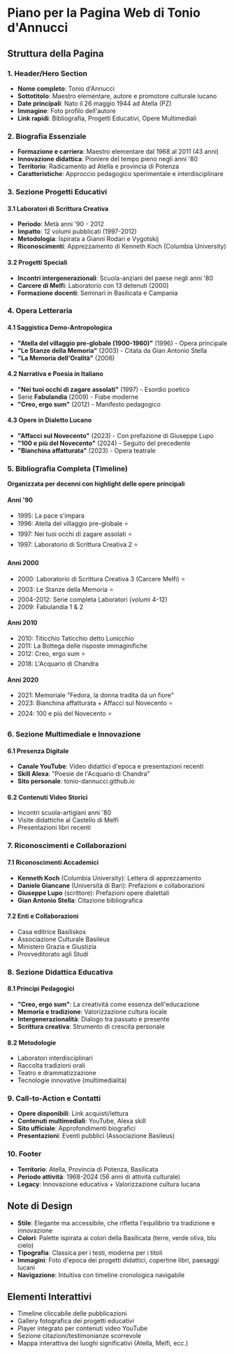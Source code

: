 # Piano per la Pagina Web di Tonio d'Annucci

## Struttura della Pagina

### 1. Header/Hero Section

- **Nome completo**: Tonio d'Annucci
- **Sottotitolo**: Maestro elementare, autore e promotore culturale lucano
- **Date principali**: Nato il 26 maggio 1944 ad Atella (PZ)
- **Immagine**: Foto profilo dell'autore
- **Link rapidi**: Bibliografia, Progetti Educativi, Opere Multimediali

### 2. Biografia Essenziale

- **Formazione e carriera**: Maestro elementare dal 1968 al 2011 (43 anni)
- **Innovazione didattica**: Pioniere del tempo pieno negli anni '80
- **Territorio**: Radicamento ad Atella e provincia di Potenza
- **Caratteristiche**: Approccio pedagogico sperimentale e interdisciplinare

### 3. Sezione Progetti Educativi

#### 3.1 Laboratori di Scrittura Creativa

- **Periodo**: Metà anni '90 - 2012
- **Impatto**: 12 volumi pubblicati (1997-2012)
- **Metodologia**: Ispirata a Gianni Rodari e Vygotskij
- **Riconoscimenti**: Apprezzamento di Kenneth Koch (Columbia University)

#### 3.2 Progetti Speciali

- **Incontri intergenerazionali**: Scuola-anziani del paese negli anni '80
- **Carcere di Melfi**: Laboratorio con 13 detenuti (2000)
- **Formazione docenti**: Seminari in Basilicata e Campania

### 4. Opera Letteraria

#### 4.1 Saggistica Demo-Antropologica

- **"Atella del villaggio pre-globale (1900-1960)"** (1996) - Opera principale
- **"Le Stanze della Memoria"** (2003) - Citata da Gian Antonio Stella
- **"La Memoria dell'Oralità"** (2006)

#### 4.2 Narrativa e Poesia in Italiano

- **"Nei tuoi occhi di zagare assolati"** (1997) - Esordio poetico
- Serie **Fabulandia** (2009) - Fiabe moderne
- **"Creo, ergo sum"** (2012) - Manifesto pedagogico

#### 4.3 Opere in Dialetto Lucano

- **"Affacci sul Novecento"** (2023) - Con prefazione di Giuseppe Lupo
- **"100 e più del Novecento"** (2024) - Seguito del precedente
- **"Bianchina affatturata"** (2023) - Opera teatrale

### 5. Bibliografia Completa (Timeline)

**Organizzata per decenni con highlight delle opere principali**

#### Anni '90

- 1995: La pace s'impara
- 1996: Atella del villaggio pre-globale ⭐
- 1997: Nei tuoi occhi di zagare assolati ⭐
- 1997: Laboratorio di Scrittura Creativa 2 ⭐

#### Anni 2000

- 2000: Laboratorio di Scrittura Creativa 3 (Carcere Melfi) ⭐
- 2003: Le Stanze della Memoria ⭐
- 2004-2012: Serie completa Laboratori (volumi 4-12)
- 2009: Fabulandia 1 & 2

#### Anni 2010

- 2010: Titicchio Taticchio detto Lunicchio
- 2011: La Bottega delle risposte immaginifiche
- 2012: Creo, ergo sum ⭐
- 2018: L'Acquario di Chandra

#### Anni 2020

- 2021: Memoriale "Fedora, la donna tradita da un fiore"
- 2023: Bianchina affatturata + Affacci sul Novecento ⭐
- 2024: 100 e più del Novecento ⭐

### 6. Sezione Multimediale e Innovazione

#### 6.1 Presenza Digitale

- **Canale YouTube**: Video didattici d'epoca e presentazioni recenti
- **Skill Alexa**: "Poesie de l'Acquario di Chandra"
- **Sito personale**: tonio-dannucci.github.io

#### 6.2 Contenuti Video Storici

- Incontri scuola-artigiani anni '80
- Visite didattiche al Castello di Melfi
- Presentazioni libri recenti

### 7. Riconoscimenti e Collaborazioni

#### 7.1 Riconoscimenti Accademici

- **Kenneth Koch** (Columbia University): Lettera di apprezzamento
- **Daniele Giancane** (Università di Bari): Prefazioni e collaborazioni
- **Giuseppe Lupo** (scrittore): Prefazioni opere dialettali
- **Gian Antonio Stella**: Citazione bibliografica

#### 7.2 Enti e Collaborazioni

- Casa editrice Basiliskos
- Associazione Culturale Basileus
- Ministero Grazia e Giustizia
- Provveditorato agli Studi

### 8. Sezione Didattica Educativa

#### 8.1 Principi Pedagogici

- **"Creo, ergo sum"**: La creatività come essenza dell'educazione
- **Memoria e tradizione**: Valorizzazione cultura locale
- **Intergenerazionalità**: Dialogo tra passato e presente
- **Scrittura creativa**: Strumento di crescita personale

#### 8.2 Metodologie

- Laboratori interdisciplinari
- Raccolta tradizioni orali
- Teatro e drammatizzazione
- Tecnologie innovative (multimedialità)

### 9. Call-to-Action e Contatti

- **Opere disponibili**: Link acquisti/lettura
- **Contenuti multimediali**: YouTube, Alexa skill
- **Sito ufficiale**: Approfondimenti biografici
- **Presentazioni**: Eventi pubblici (Associazione Basileus)

### 10. Footer

- **Territorio**: Atella, Provincia di Potenza, Basilicata
- **Periodo attività**: 1968-2024 (56 anni di attività culturale)
- **Legacy**: Innovazione educativa + Valorizzazione cultura lucana

## Note di Design

- **Stile**: Elegante ma accessibile, che rifletta l'equilibrio tra tradizione e innovazione
- **Colori**: Palette ispirata ai colori della Basilicata (terre, verde oliva, blu cielo)
- **Tipografia**: Classica per i testi, moderna per i titoli
- **Immagini**: Foto d'epoca dei progetti didattici, copertine libri, paesaggi lucani
- **Navigazione**: Intuitiva con timeline cronologica navigabile

## Elementi Interattivi

- Timeline cliccabile delle pubblicazioni
- Gallery fotografica dei progetti educativi
- Player integrato per contenuti video YouTube
- Sezione citazioni/testimonianze scorrevole
- Mappa interattiva dei luoghi significativi (Atella, Melfi, ecc.)

